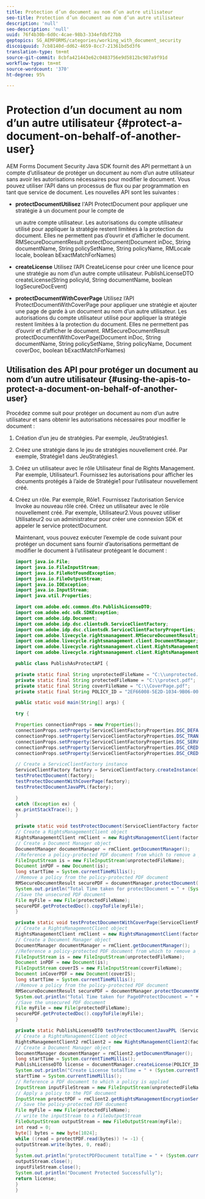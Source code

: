 ```yaml
---
title: Protection d’un document au nom d’un autre utilisateur
seo-title: Protection d’un document au nom d’un autre utilisateur
description: 'null'
seo-description: 'null'
uuid: 76f4b30b-6d0c-4cae-98b3-334efdbf27bb
geptopics: SG_AEMFORMS/categories/working_with_document_security
discoiquuid: 7cb8140d-dd62-4659-8cc7-21361bd5d3f6
translation-type: tm+mt
source-git-commit: 8cbfa421443e62c0483756e9d5812bc987a9f91d
workflow-type: tm+mt
source-wordcount: '370'
ht-degree: 95%

---
```



# Protection d’un document au nom d’un autre utilisateur {#protect-a-document-on-behalf-of-another-user}

AEM Forms Document Security Java SDK fournit des API permettant à un compte d’utilisateur de protéger un document au nom d’un autre utilisateur sans avoir les autorisations nécessaires pour modifier le document. Vous pouvez utiliser l’API dans un processus de flux ou par programmation en tant que service de document. Les nouvelles API sont les suivantes :

* **protectDocumentUtilisez** l&#39;API ProtectDocument pour appliquer une stratégie à un document pour le compte de

   un autre compte utilisateur. Les autorisations du compte utilisateur utilisé pour appliquer la stratégie restent limitées à la protection du document. Elles ne permettent pas d’ouvrir et d’afficher le document. RMSecureDocumentResult protectDocument(Document inDoc, String documentName, String policySetName, String policyName, RMLocale locale, boolean bExactMatchForNames)

* **createLicense** Utilisez l’API CreateLicense pour créer une licence pour une stratégie au nom d’un autre compte utilisateur. PublishLicenseDTO createLicense(String policyId, String documentName, boolean logSecureDocEvent)
* **protectDocumentWithCoverPage** Utilisez l’API ProtectDocumentWithCoverPage pour appliquer une stratégie et ajouter une page de garde à un document au nom d’un autre utilisateur. Les autorisations du compte utilisateur utilisé pour appliquer la stratégie restent limitées à la protection du document. Elles ne permettent pas d’ouvrir et d’afficher le document. RMSecureDocumentResult protectDocumentWithCoverPage(Document inDoc, String documentName, String policySetName, String policyName, Document coverDoc, boolean bExactMatchForNames)

## Utilisation des API pour protéger un document au nom d’un autre utilisateur {#using-the-apis-to-protect-a-document-on-behalf-of-another-user}

Procédez comme suit pour protéger un document au nom d’un autre utilisateur et sans obtenir les autorisations nécessaires pour modifier le document :

1. Création d’un jeu de stratégies. Par exemple, JeuStratégies1.
1. Créez une stratégie dans le jeu de stratégies nouvellement créé. Par exemple, Stratégie1 dans JeuStratégies1.
1. Créez un utilisateur avec le rôle Utilisateur final de Rights Management. Par exemple, Utilisateur1. Fournissez les autorisations pour afficher les documents protégés à l’aide de Stratégie1 pour l’utilisateur nouvellement créé.
1. Créez un rôle. Par exemple, Rôle1. Fournissez l’autorisation Service Invoke au nouveau rôle créé. Créez un utilisateur avec le rôle nouvellement créé. Par exemple, Utilisateur2.Vous pouvez utiliser Utilisateur2 ou un administrateur pour créer une connexion SDK et appeler le service protectDocument.

   Maintenant, vous pouvez exécuter l’exemple de code suivant pour protéger un document sans fournir d’autorisations permettant de modifier le document à l’utilisateur protégeant le document :

   ```java
   import java.io.File;
   import java.io.FileInputStream;
   import java.io.FileNotFoundException;
   import java.io.FileOutputStream;
   import java.io.IOException;
   import java.io.InputStream;
   import java.util.Properties;
   
   import com.adobe.edc.common.dto.PublishLicenseDTO;
   import com.adobe.edc.sdk.SDKException;
   import com.adobe.idp.Document;
   import com.adobe.idp.dsc.clientsdk.ServiceClientFactory;
   import com.adobe.idp.dsc.clientsdk.ServiceClientFactoryProperties;
   import com.adobe.livecycle.rightsmanagement.RMSecureDocumentResult;
   import com.adobe.livecycle.rightsmanagement.client.DocumentManager;
   import com.adobe.livecycle.rightsmanagement.client.RightsManagementClient;
   import com.adobe.livecycle.rightsmanagement.client.RightsManagementClient2;
   
   public class PublishAsProtectAPI {
   
   private static final String unprotectedFileName = "C:\\unprotected.pdf";
   private static final String protectedFileName = "C:\\protect.pdf";
   private static final String coverFileName = "C:\\CoverPage.pdf";
   private static final String POLICY_ID = "2EF66008-5E2D-1034-9B06-00000A292C18"; 
   
   public static void main(String[] args) {
   
   try {
   
   Properties connectionProps = new Properties();
   connectionProps.setProperty(ServiceClientFactoryProperties.DSC_DEFAULT_SOAP_ENDPOINT,"http://localhost:8080");
   connectionProps.setProperty(ServiceClientFactoryProperties.DSC_TRANSPORT_PROTOCOL,ServiceClientFactoryProperties.DSC_SOAP_PROTOCOL);
   connectionProps.setProperty(ServiceClientFactoryProperties.DSC_SERVER_TYPE, "JBoss");
   connectionProps.setProperty(ServiceClientFactoryProperties.DSC_CREDENTIAL_USERNAME,"administrator");
   connectionProps.setProperty(ServiceClientFactoryProperties.DSC_CREDENTIAL_PASSWORD,"password");
   
   // Create a ServiceClientFactory instance
   ServiceClientFactory factory = ServiceClientFactory.createInstance(connectionProps);
   testProtectDocument(factory);
   testProtectDocumentWithCoverPage(factory);
   testProtectDocumentJavaPPL(factory);
   
   } 
   catch (Exception ex) {
   ex.printStackTrace(); }
   }
   
   private static void testProtectDocument(ServiceClientFactory factory) throws FileNotFoundException, SDKException {
   // Create a RightsManagementClient object
   RightsManagementClient rmClient = new RightsManagementClient(factory);
   // Create a Document Manager object
   DocumentManager documentManager = rmClient.getDocumentManager();
   //Reference a policy-protected PDF document from which to remove a policy
   FileInputStream is = new FileInputStream(unprotectedFileName);
   Document inPDF = new Document(is);
   long startTime = System.currentTimeMillis();
   //Remove a policy from the policy-protected PDF document
   RMSecureDocumentResult securePDF = documentManager.protectDocument(inPDF, "test", "newPolicySet", "latest", "DefaultDom", "administrator", null, true);
   System.out.println("Total Time taken for protectDocument = " + (System.currentTimeMillis() - startTime));
   //Save the unsecured PDF document
   File myFile = new File(protectedFileName);
   securePDF.getProtectedDoc().copyToFile(myFile);
   }
   
   private static void testProtectDocumentWithCoverPage(ServiceClientFactory factory) throws FileNotFoundException, SDKException {
   // Create a RightsManagementClient object
   RightsManagementClient rmClient = new RightsManagementClient(factory);
   // Create a Document Manager object
   DocumentManager documentManager = rmClient.getDocumentManager();
   //Reference a policy-protected PDF document from which to remove a policy
   FileInputStream is = new FileInputStream(unprotectedFileName);
   Document inPDF = new Document(is);
   FileInputStream coverIS = new FileInputStream(coverFileName);
   Document inCoverPDF = new Document(coverIS);
   long startTime = System.currentTimeMillis();
   //Remove a policy from the policy-protected PDF document
   RMSecureDocumentResult securePDF = documentManager.protectDocumentWithCoverPage(inPDF, "test", "newPolicySet", "latestPolicy", inCoverPDF, true);
   System.out.println("Total Time taken for Page0ProtectDocument = " + (System.currentTimeMillis() - startTime));
   //Save the unsecured PDF document
   File myFile = new File(protectedFileName);
   securePDF.getProtectedDoc().copyToFile(myFile);
   }
   
   private static PublishLicenseDTO testProtectDocumentJavaPPL (ServiceClientFactory factory) throws SDKException, FileNotFoundException, IOException {
   // Create a RightsManagementClient object
   RightsManagementClient2 rmClient2 = new RightsManagementClient2(factory);
   // Create a Document Manager object
   DocumentManager documentManager = rmClient2.getDocumentManager();
   long startTime = System.currentTimeMillis();
   PublishLicenseDTO license = documentManager.createLicense(POLICY_ID, "Out.pdf", true);
   System.out.println("Create License totalTime = " + (System.currentTimeMillis() - startTime));
   startTime = System.currentTimeMillis();
   // Reference a PDF document to which a policy is applied
   InputStream inputFileStream = new FileInputStream(unprotectedFileName);
   // Apply a policy to the PDF document
   InputStream protectPDF = rmClient2.getRightsManagementEncryptionService().protectDocument(inputFileStream, license);
   // Save the policy-protected PDF document
   File myFile = new File(protectedFileName);
   // write the inputStream to a FileOutputStream
   FileOutputStream outputStream = new FileOutputStream(myFile);
   int read = 0;
   byte[] bytes = new byte[1024];
   while ((read = protectPDF.read(bytes)) != -1) {
   outputStream.write(bytes, 0, read);
   }
   System.out.println("protectPDFDocument totalTime = " + (System.currentTimeMillis() - startTime));
   outputStream.close();
   inputFileStream.close();
   System.out.println("Document Protected Successfully");
   return license;
   }
   }
   ```

